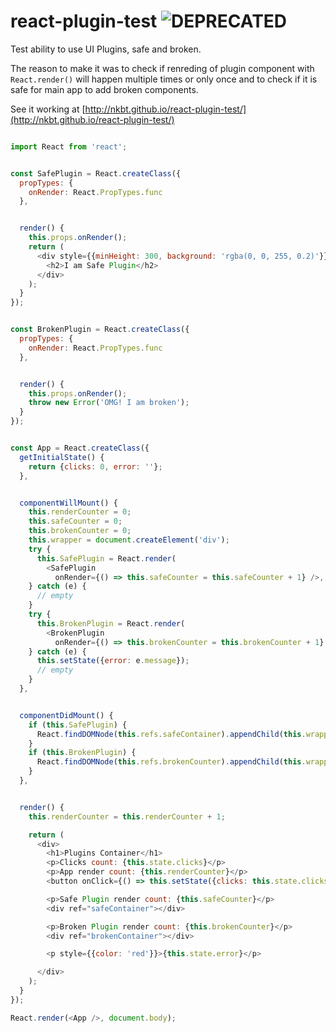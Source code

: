 # react-plugin-test ![DEPRECATED](https://img.shields.io/badge/status-DEPRECATED-red.svg?style=flat-square)

Test ability to use UI Plugins, safe and broken.

The reason to make it was to check if renreding of plugin component with `React.render()` will happen multiple times or only once and to check if it is safe for main app to add broken components.

See it working at [http://nkbt.github.io/react-plugin-test/](http://nkbt.github.io/react-plugin-test/)

```js

import React from 'react';


const SafePlugin = React.createClass({
  propTypes: {
    onRender: React.PropTypes.func
  },


  render() {
    this.props.onRender();
    return (
      <div style={{minHeight: 300, background: 'rgba(0, 0, 255, 0.2)'}}>
        <h2>I am Safe Plugin</h2>
      </div>
    );
  }
});


const BrokenPlugin = React.createClass({
  propTypes: {
    onRender: React.PropTypes.func
  },


  render() {
    this.props.onRender();
    throw new Error('OMG! I am broken');
  }
});


const App = React.createClass({
  getInitialState() {
    return {clicks: 0, error: ''};
  },


  componentWillMount() {
    this.renderCounter = 0;
    this.safeCounter = 0;
    this.brokenCounter = 0;
    this.wrapper = document.createElement('div');
    try {
      this.SafePlugin = React.render(
        <SafePlugin
          onRender={() => this.safeCounter = this.safeCounter + 1} />, this.wrapper);
    } catch (e) {
      // empty
    }
    try {
      this.BrokenPlugin = React.render(
        <BrokenPlugin
          onRender={() => this.brokenCounter = this.brokenCounter + 1} />, this.wrapper);
    } catch (e) {
      this.setState({error: e.message});
      // empty
    }
  },


  componentDidMount() {
    if (this.SafePlugin) {
      React.findDOMNode(this.refs.safeContainer).appendChild(this.wrapper);
    }
    if (this.BrokenPlugin) {
      React.findDOMNode(this.refs.brokenCounter).appendChild(this.wrapper);
    }
  },


  render() {
    this.renderCounter = this.renderCounter + 1;

    return (
      <div>
        <h1>Plugins Container</h1>
        <p>Clicks count: {this.state.clicks}</p>
        <p>App render count: {this.renderCounter}</p>
        <button onClick={() => this.setState({clicks: this.state.clicks + 1})}>Click me!</button>

        <p>Safe Plugin render count: {this.safeCounter}</p>
        <div ref="safeContainer"></div>

        <p>Broken Plugin render count: {this.brokenCounter}</p>
        <div ref="brokenContainer"></div>

        <p style={{color: 'red'}}>{this.state.error}</p>

      </div>
    );
  }
});

React.render(<App />, document.body);
```
